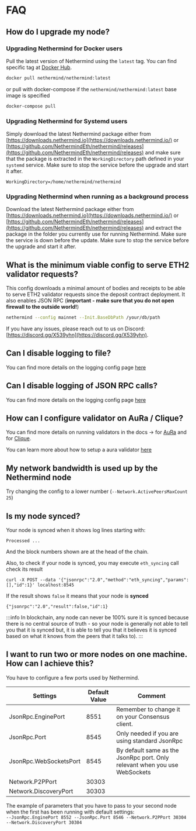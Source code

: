 # FAQ

## How do I upgrade my node?

### Upgrading Nethermind for Docker users

Pull the latest version of Nethermind using the `latest` tag. You can find specific tag
at [Docker Hub](https://hub.docker.com/r/nethermind/nethermind/tags).

```sh
docker pull nethermind/nethermind:latest
```

or pull with docker-compose if the `nethermind/nethermind:latest` base image is specified

```sh
docker-compose pull
```

### Upgrading Nethermind for Systemd users

Simply download the latest Nethermind package either
from [https://downloads.nethermind.io](https://downloads.nethermind.io/)
or [https://github.com/NethermindEth/nethermind/releases](https://github.com/NethermindEth/nethermind/releases) and make
sure that the package is extracted in the `WorkingDirectory` path defined in your `systemd` service. Make sure to stop
the service before the upgrade and start it after.

```systemd
WorkingDirectory=/home/nethermind/nethermind
```

### Upgrading Nethermind when running as a background process

Download the latest Nethermind package either from [https://downloads.nethermind.io](https://downloads.nethermind.io/)
or [https://github.com/NethermindEth/nethermind/releases](https://github.com/NethermindEth/nethermind/releases) and
extract the package in the folder you currently use for running Nethermind. Make sure the service is down before the
update. Make sure to stop the service before the upgrade and start it after.

## What is the minimum viable config to serve ETH2 validator requests?

This config downloads a minimal amount of bodies and receipts to be able to serve ETH2 validator requests since the
deposit contract deployment. It also enables JSON RPC (**important - make sure that you do not open firewall to the
outside world!**)

```sh
nethermind --config mainnet --Init.BaseDbPath /your/db/path
```

If you have any issues, please reach out to us on Discord: [https://discord.gg/X539yhn](https://discord.gg/X539yhn).

## Can I disable logging to file?

You can find more details on the logging config page [here](../02-fundamentals/06-logs/logging-configuration.md)

## Can I disable logging of JSON RPC calls?

You can find more details on the logging config page [here](../02-fundamentals/06-logs/logging-configuration.md)

## How can I configure validator on AuRa / Clique?

You can find more details on running validators in the docs ->
for [AuRa](./guides-and-helpers/validator-setup/aura-validator.md) and
for [Clique](../02-fundamentals/09-private-networks/how-to-setup-a-nethermind-only-clique-based-chain.md).

You can learn more about how to setup a aura validator [here](./guides-and-helpers/validator-setup/aura-validator.md)

## My network bandwidth is used up by the Nethermind node

Try changing the config to a lower number (`--Network.ActivePeersMaxCount 25`)

## Is my node synced?

Your node is synced when it shows log lines starting with:

`Processed ...`

And the block numbers shown are at the head of the chain.

Also, to check if your node is synced, you may execute `eth_syncing` call check its result

```text
curl -X POST --data '{"jsonrpc":"2.0","method":"eth_syncing","params":[],"id":1}' localhost:8545
```

If the result shows `false` it means that your node is **synced**

```text
{"jsonrpc":"2.0","result":false,"id":1}
```

:::info
In blockchain, any node can never be 100% sure it is synced because there is no central source of truth - so your node
is generally not able to tell you that it is synced but, it is able to tell you that it believes it is synced based on
what it knows from the peers that it talks to).
:::

## I want to run two or more nodes on one machine. How can I achieve this?

You have to configure a few ports used by Nethermind.

| Settings               | Default Value | Comment                                                                    |
|------------------------|---------------|----------------------------------------------------------------------------|
| JsonRpc.EnginePort     | 8551          | Remember to change it on your Consensus client.                            |
| JsonRpc.Port           | 8545          | Only needed if you are using standard JsonRpc                              |
| JsonRpc.WebSocketsPort | 8545          | By default same as the JsonRpc port. Only relevant when you use WebSockets |
| Network.P2PPort        | 30303         |                                                                            |
| Network.DiscoveryPort  | 30303         |                                                                            |

The example of parameters that you have to pass to your second node when the first has been running with default
settings:\
`--JsonRpc.EnginePort 8552 --JsonRpc.Port 8546 --Network.P2PPort 30304 --Network.DiscoveryPort 30304`

